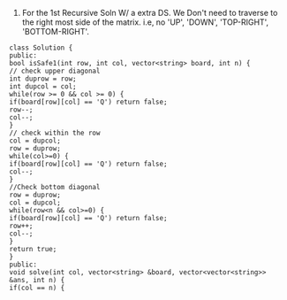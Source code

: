 1. For the 1st Recursive Soln W/ a extra DS.
We Don't need to traverse to the right most side of the matrix.
i.e, no 'UP', 'DOWN', 'TOP-RIGHT', 'BOTTOM-RIGHT'.
```
class Solution {
public:
bool isSafe1(int row, int col, vector<string> board, int n) {
// check upper diagonal
int duprow = row;
int dupcol = col;
while(row >= 0 && col >= 0) {
if(board[row][col] == 'Q') return false;
row--;
col--;
}
// check within the row
col = dupcol;
row = duprow;
while(col>=0) {
if(board[row][col] == 'Q') return false;
col--;
}
//Check bottom diagonal
row = duprow;
col = dupcol;
while(row<n && col>=0) {
if(board[row][col] == 'Q') return false;
row++;
col--;
}
return true;
}
public:
void solve(int col, vector<string> &board, vector<vector<string>> &ans, int n) {
if(col == n) {